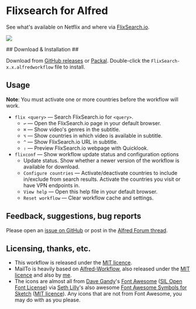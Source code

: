 Flixsearch for Alfred
=====================


See what's available on Netflix and where via [FlixSearch.io][flixsearch].

![][demo]


## Download & Installation ##

Download from [GitHub releases][gh-releases] or [Packal][packal]. Double-click the `FlixSearch-x.x.alfredworkflow` file to install.


## Usage ##

**Note**: You must activate one or more countries before the workflow will work.

- `flix <query>` — Search FlixSearch.io for `<query>`.
    - `↩` — Open the FlixSearch.io page in your default browser.
    - `⌘` — Show video's genres in the subtitle.
    - `⌥` — Show countries in which video is available in subtitle.
    - `^` — Show FlixSearch.io URL in subtitle.
    - `⇧` — Preview FlixSearch.io webpage with Quicklook.
- `flixconf` — Show workflow update status and configuration options
    - Update status. Show whether a newer version of the workflow is available for download.
    - `Configure countries` — Activate/deactivate countries to include in/exclude from search results. Activate the countries you visit or have VPN endpoints in.
    - `View help` — Open this help file in your default browser.
    - `Reset workflow` — Clear workflow cache and settings.


## Feedback, suggestions, bug reports ##

Please open an [issue on GitHub][gh-issues] or post in the [Alfred Forum thread][forum].


## Licensing, thanks, etc. ##

- This workflow is released under the [MIT licence][mit-licence].
- MailTo is heavily based on [Alfred-Workflow][alfred-workflow], also
  released under the [MIT licence][mit-licence] and also by [me][deanishe].
- The icons are almost all from [Dave Gandy][dave-gandy]'s
  [Font Awesome][font-awesome] ([SIL Open Font License][sil-licence]) via [Seth Lilly][seth-lilly]'s also awesome [Font Awesome Symbols for Sketch][font-awesome-sketch] ([MIT licence][mit-licence]). Any icons that are not from Font Awesome, you may do with as you please.


[alfred-workflow]: https://github.com/deanishe/alfred-workflow/
[alfred]: http://www.alfredapp.com/
[dave-gandy]: http://twitter.com/davegandy
[deanishe]: http://twitter.com/deanishe
[demo]: https://github.com/deanishe/alfred-flixsearch/
[flixsearch]: https://flixsearch.io/
[font-awesome-sketch]: https://github.com/sethlilly/Font-Awesome-Symbols-for-Sketch
[font-awesome]: http://fortawesome.github.io/Font-Awesome/
[forum]: http://www.alfredforum.com/
[gh-issues]: https://github.com/deanishe/alfred-flixsearch/issues/
[gh-releases]: https://github.com/deanishe/alfred-flixsearch/releases/
[mit-licence]: http://opensource.org/licenses/MIT
[packal]: http://www.packal.org/
[seth-lilly]: http://twitter.com/sethlilly
[sil-licence]: http://scripts.sil.org/OFL
